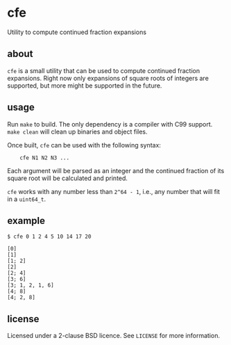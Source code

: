 # cfe

Utility to compute continued fraction expansions

## about

`cfe` is a small utility that can be used to compute continued fraction
expansions. Right now only expansions of square roots of integers are supported,
but more might be supported in the future.

## usage

Run `make` to build. The only dependency is a compiler with C99 support. `make
clean` will clean up binaries and object files.

Once built, `cfe` can be used with the following syntax:

```
    cfe N1 N2 N3 ...
```

Each argument will be parsed as an integer and the continued fraction of its
square root will be calculated and printed.

`cfe` works with any number less than `2^64 - 1`, i.e., any number that will fit
in a `uint64_t`.

## example

```
$ cfe 0 1 2 4 5 10 14 17 20

[0]
[1]
[1; 2]
[2]
[2; 4]
[3; 6]
[3; 1, 2, 1, 6]
[4; 8]
[4; 2, 8]

```

## license 

Licensed under a 2-clause BSD licence. See `LICENSE` for more information.
